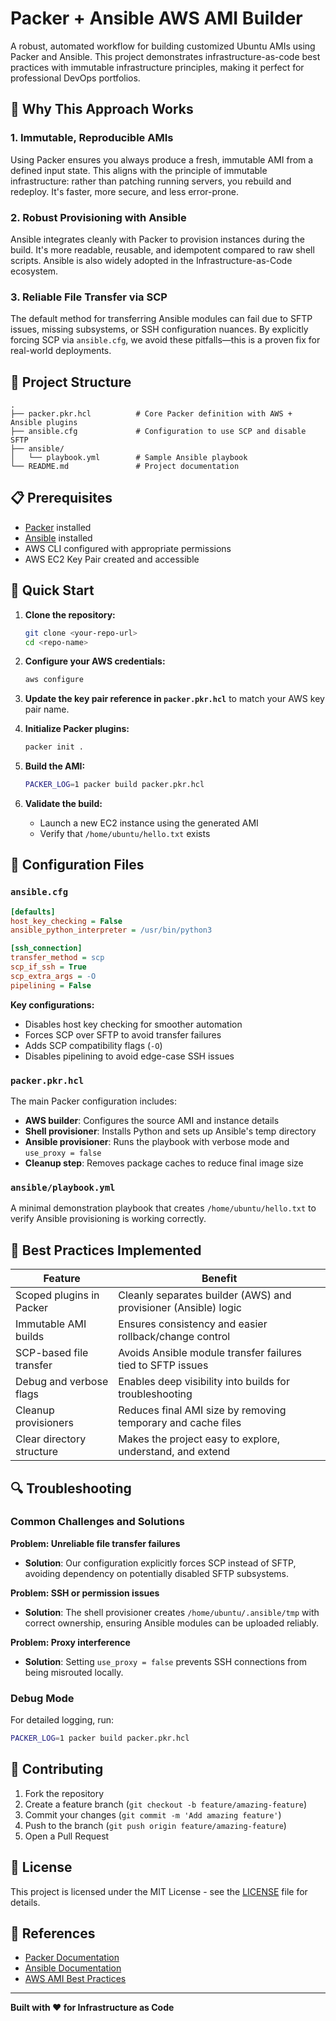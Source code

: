 # Packer + Ansible AWS AMI Builder

A robust, automated workflow for building customized Ubuntu AMIs using Packer and Ansible. This project demonstrates infrastructure-as-code best practices with immutable infrastructure principles, making it perfect for professional DevOps portfolios.

## 🌟 Why This Approach Works

### 1. Immutable, Reproducible AMIs
Using Packer ensures you always produce a fresh, immutable AMI from a defined input state. This aligns with the principle of immutable infrastructure: rather than patching running servers, you rebuild and redeploy. It's faster, more secure, and less error-prone.

### 2. Robust Provisioning with Ansible
Ansible integrates cleanly with Packer to provision instances during the build. It's more readable, reusable, and idempotent compared to raw shell scripts. Ansible is also widely adopted in the Infrastructure-as-Code ecosystem.

### 3. Reliable File Transfer via SCP
The default method for transferring Ansible modules can fail due to SFTP issues, missing subsystems, or SSH configuration nuances. By explicitly forcing SCP via `ansible.cfg`, we avoid these pitfalls—this is a proven fix for real-world deployments.

## 📁 Project Structure

```
.
├── packer.pkr.hcl          # Core Packer definition with AWS + Ansible plugins
├── ansible.cfg             # Configuration to use SCP and disable SFTP
├── ansible/
│   └── playbook.yml        # Sample Ansible playbook
└── README.md               # Project documentation
```

## 📋 Prerequisites

- [Packer](https://www.packer.io/downloads) installed
- [Ansible](https://docs.ansible.com/ansible/latest/installation_guide/intro_installation.html) installed
- AWS CLI configured with appropriate permissions
- AWS EC2 Key Pair created and accessible

## 🚀 Quick Start

1. **Clone the repository:**
   ```bash
   git clone <your-repo-url>
   cd <repo-name>
   ```

2. **Configure your AWS credentials:**
   ```bash
   aws configure
   ```

3. **Update the key pair reference in `packer.pkr.hcl`** to match your AWS key pair name.

4. **Initialize Packer plugins:**
   ```bash
   packer init .
   ```

5. **Build the AMI:**
   ```bash
   PACKER_LOG=1 packer build packer.pkr.hcl
   ```

6. **Validate the build:**
   - Launch a new EC2 instance using the generated AMI
   - Verify that `/home/ubuntu/hello.txt` exists

## 🔧 Configuration Files

### `ansible.cfg`
```ini
[defaults]
host_key_checking = False
ansible_python_interpreter = /usr/bin/python3

[ssh_connection]
transfer_method = scp
scp_if_ssh = True
scp_extra_args = -O
pipelining = False
```

**Key configurations:**
- Disables host key checking for smoother automation
- Forces SCP over SFTP to avoid transfer failures
- Adds SCP compatibility flags (`-O`)
- Disables pipelining to avoid edge-case SSH issues

### `packer.pkr.hcl`
The main Packer configuration includes:
- **AWS builder**: Configures the source AMI and instance details
- **Shell provisioner**: Installs Python and sets up Ansible's temp directory
- **Ansible provisioner**: Runs the playbook with verbose mode and `use_proxy = false`
- **Cleanup step**: Removes package caches to reduce final image size

### `ansible/playbook.yml`
A minimal demonstration playbook that creates `/home/ubuntu/hello.txt` to verify Ansible provisioning is working correctly.

## 🎯 Best Practices Implemented

| Feature | Benefit |
|---------|---------|
| Scoped plugins in Packer | Cleanly separates builder (AWS) and provisioner (Ansible) logic |
| Immutable AMI builds | Ensures consistency and easier rollback/change control |
| SCP-based file transfer | Avoids Ansible module transfer failures tied to SFTP issues |
| Debug and verbose flags | Enables deep visibility into builds for troubleshooting |
| Cleanup provisioners | Reduces final AMI size by removing temporary and cache files |
| Clear directory structure | Makes the project easy to explore, understand, and extend |

## 🔍 Troubleshooting

### Common Challenges and Solutions

**Problem: Unreliable file transfer failures**
- **Solution**: Our configuration explicitly forces SCP instead of SFTP, avoiding dependency on potentially disabled SFTP subsystems.

**Problem: SSH or permission issues**
- **Solution**: The shell provisioner creates `/home/ubuntu/.ansible/tmp` with correct ownership, ensuring Ansible modules can be uploaded reliably.

**Problem: Proxy interference**
- **Solution**: Setting `use_proxy = false` prevents SSH connections from being misrouted locally.

### Debug Mode
For detailed logging, run:
```bash
PACKER_LOG=1 packer build packer.pkr.hcl
```

## 🤝 Contributing

1. Fork the repository
2. Create a feature branch (`git checkout -b feature/amazing-feature`)
3. Commit your changes (`git commit -m 'Add amazing feature'`)
4. Push to the branch (`git push origin feature/amazing-feature`)
5. Open a Pull Request

## 📄 License

This project is licensed under the MIT License - see the [LICENSE](LICENSE) file for details.

## 🔗 References

- [Packer Documentation](https://www.packer.io/docs)
- [Ansible Documentation](https://docs.ansible.com/)
- [AWS AMI Best Practices](https://docs.aws.amazon.com/AWSEC2/latest/UserGuide/AMIs.html)

---

**Built with ❤️ for Infrastructure as Code**